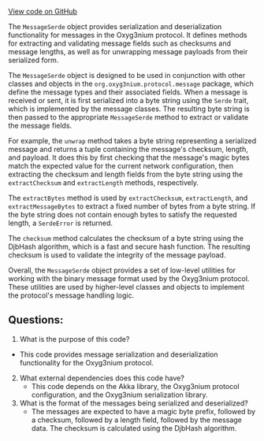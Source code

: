 [View code on GitHub](https://github.com/alephium/alephium/protocol/src/main/scala/org/alephium/protocol/message/MessageSerde.scala)

The `MessageSerde` object provides serialization and deserialization functionality for messages in the Oxyg3nium protocol. It defines methods for extracting and validating message fields such as checksums and message lengths, as well as for unwrapping message payloads from their serialized form.

The `MessageSerde` object is designed to be used in conjunction with other classes and objects in the `org.oxyg3nium.protocol.message` package, which define the message types and their associated fields. When a message is received or sent, it is first serialized into a byte string using the `Serde` trait, which is implemented by the message classes. The resulting byte string is then passed to the appropriate `MessageSerde` method to extract or validate the message fields.

For example, the `unwrap` method takes a byte string representing a serialized message and returns a tuple containing the message's checksum, length, and payload. It does this by first checking that the message's magic bytes match the expected value for the current network configuration, then extracting the checksum and length fields from the byte string using the `extractChecksum` and `extractLength` methods, respectively.

The `extractBytes` method is used by `extractChecksum`, `extractLength`, and `extractMessageBytes` to extract a fixed number of bytes from a byte string. If the byte string does not contain enough bytes to satisfy the requested length, a `SerdeError` is returned.

The `checksum` method calculates the checksum of a byte string using the DjbHash algorithm, which is a fast and secure hash function. The resulting checksum is used to validate the integrity of the message payload.

Overall, the `MessageSerde` object provides a set of low-level utilities for working with the binary message format used by the Oxyg3nium protocol. These utilities are used by higher-level classes and objects to implement the protocol's message handling logic.
## Questions: 
 1. What is the purpose of this code?
   - This code provides message serialization and deserialization functionality for the Oxyg3nium protocol.
2. What external dependencies does this code have?
   - This code depends on the Akka library, the Oxyg3nium protocol configuration, and the Oxyg3nium serialization library.
3. What is the format of the messages being serialized and deserialized?
   - The messages are expected to have a magic byte prefix, followed by a checksum, followed by a length field, followed by the message data. The checksum is calculated using the DjbHash algorithm.